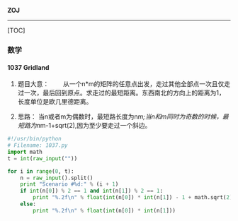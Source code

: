 **ZOJ**

---

[TOC]

### 数学

####  1037 Gridland

1. 题目大意：
&emsp;&emsp;从一个n*m的矩阵的任意点出发，走过其他全部点一次且仅走过一次，最后回到原点。求走过的最短距离。东西南北的方向上的距离为1，长度单位是欧几里德距离。

2. 思路：
当n或者m为偶数时，最短路长度为n*m;当n和m同时为奇数的时候，最短路为n*m-1+sqrt(2),因为至少要走过一个斜边。

```python
#!/usr/bin/python
# Filename: 1037.py
import math
t = int(raw_input(""))

for i in range(0, t):
	n = raw_input().split()
	print "Scenario #%d:" % (i + 1)
	if int(n[0]) % 2 == 1 and int(n[1]) % 2 == 1:
		print "%.2f\n" % float(int(n[0]) * int(n[1]) - 1 + math.sqrt(2))
	else:
		print "%.2f\n" % float(int(n[0]) * int(n[1])) 

```